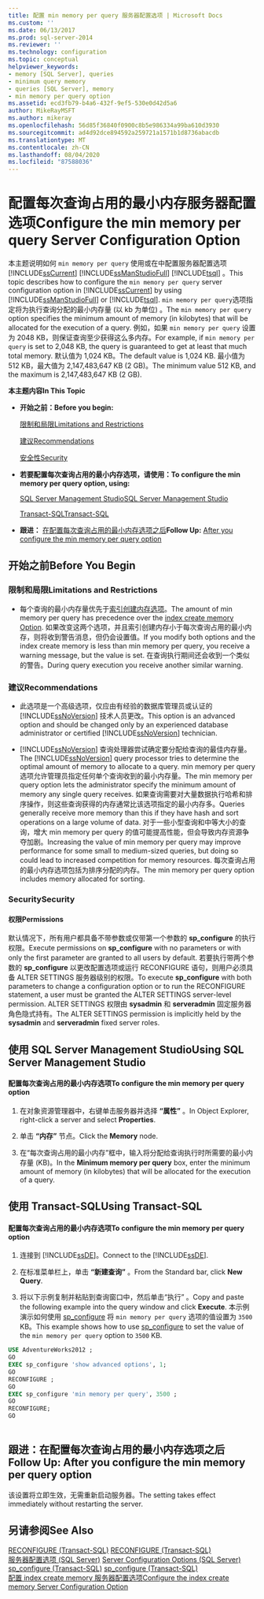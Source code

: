 ```yaml
---
title: 配置 min memory per query 服务器配置选项 | Microsoft Docs
ms.custom: ''
ms.date: 06/13/2017
ms.prod: sql-server-2014
ms.reviewer: ''
ms.technology: configuration
ms.topic: conceptual
helpviewer_keywords:
- memory [SQL Server], queries
- minimum query memory
- queries [SQL Server], memory
- min memory per query option
ms.assetid: ecd3fb79-b4a6-432f-9ef5-530e0d42d5a6
author: MikeRayMSFT
ms.author: mikeray
ms.openlocfilehash: 56d85f36840f0900c8b5e986334a99ba610d3930
ms.sourcegitcommit: ad4d92dce894592a259721a1571b1d8736abacdb
ms.translationtype: MT
ms.contentlocale: zh-CN
ms.lasthandoff: 08/04/2020
ms.locfileid: "87588036"
---
```

# <a name="configure-the-min-memory-per-query-server-configuration-option"></a><span data-ttu-id="2dffe-102">配置每次查询占用的最小内存服务器配置选项</span><span class="sxs-lookup"><span data-stu-id="2dffe-102">Configure the min memory per query Server Configuration Option</span></span>
  <span data-ttu-id="2dffe-103">本主题说明如何 `min memory per query` 使用或在中配置服务器配置选项 [!INCLUDE[ssCurrent](../../includes/sscurrent-md.md)] [!INCLUDE[ssManStudioFull](../../includes/ssmanstudiofull-md.md)] [!INCLUDE[tsql](../../includes/tsql-md.md)] 。</span><span class="sxs-lookup"><span data-stu-id="2dffe-103">This topic describes how to configure the `min memory per query` server configuration option in [!INCLUDE[ssCurrent](../../includes/sscurrent-md.md)] by using [!INCLUDE[ssManStudioFull](../../includes/ssmanstudiofull-md.md)] or [!INCLUDE[tsql](../../includes/tsql-md.md)].</span></span> <span data-ttu-id="2dffe-104">`min memory per query`选项指定将为执行查询分配的最小内存量 (以 kb 为单位) 。</span><span class="sxs-lookup"><span data-stu-id="2dffe-104">The `min memory per query` option specifies the minimum amount of memory (in kilobytes) that will be allocated for the execution of a query.</span></span> <span data-ttu-id="2dffe-105">例如，如果 `min memory per query` 设置为 2048 KB，则保证查询至少获得这么多内存。</span><span class="sxs-lookup"><span data-stu-id="2dffe-105">For example, if `min memory per query` is set to 2,048 KB, the query is guaranteed to get at least that much total memory.</span></span> <span data-ttu-id="2dffe-106">默认值为 1,024 KB。</span><span class="sxs-lookup"><span data-stu-id="2dffe-106">The default value is 1,024 KB.</span></span> <span data-ttu-id="2dffe-107">最小值为 512 KB，最大值为 2,147,483,647 KB (2 GB)。</span><span class="sxs-lookup"><span data-stu-id="2dffe-107">The minimum value 512 KB, and the maximum is 2,147,483,647 KB (2 GB).</span></span>  
  
 <span data-ttu-id="2dffe-108">**本主题内容**</span><span class="sxs-lookup"><span data-stu-id="2dffe-108">**In This Topic**</span></span>  
  
-   <span data-ttu-id="2dffe-109">**开始之前：**</span><span class="sxs-lookup"><span data-stu-id="2dffe-109">**Before you begin:**</span></span>  
  
     [<span data-ttu-id="2dffe-110">限制和局限</span><span class="sxs-lookup"><span data-stu-id="2dffe-110">Limitations and Restrictions</span></span>](#Restrictions)  
  
     [<span data-ttu-id="2dffe-111">建议</span><span class="sxs-lookup"><span data-stu-id="2dffe-111">Recommendations</span></span>](#Recommendations)  
  
     [<span data-ttu-id="2dffe-112">安全性</span><span class="sxs-lookup"><span data-stu-id="2dffe-112">Security</span></span>](#Security)  
  
-   <span data-ttu-id="2dffe-113">**若要配置每次查询占用的最小内存选项，请使用：**</span><span class="sxs-lookup"><span data-stu-id="2dffe-113">**To configure the min memory per query option, using:**</span></span>  
  
     [<span data-ttu-id="2dffe-114">SQL Server Management Studio</span><span class="sxs-lookup"><span data-stu-id="2dffe-114">SQL Server Management Studio</span></span>](#SSMSProcedure)  
  
     [<span data-ttu-id="2dffe-115">Transact-SQL</span><span class="sxs-lookup"><span data-stu-id="2dffe-115">Transact-SQL</span></span>](#TsqlProcedure)  
  
-   <span data-ttu-id="2dffe-116">**跟进：** [在配置每次查询占用的最小内存选项之后](#FollowUp)</span><span class="sxs-lookup"><span data-stu-id="2dffe-116">**Follow Up:**  [After you configure the min memory per query option](#FollowUp)</span></span>  
  
##  <a name="before-you-begin"></a><a name="BeforeYouBegin"></a> <span data-ttu-id="2dffe-117">开始之前</span><span class="sxs-lookup"><span data-stu-id="2dffe-117">Before You Begin</span></span>  
  
###  <a name="limitations-and-restrictions"></a><a name="Restrictions"></a> <span data-ttu-id="2dffe-118">限制和局限</span><span class="sxs-lookup"><span data-stu-id="2dffe-118">Limitations and Restrictions</span></span>  
  
-   <span data-ttu-id="2dffe-119">每个查询的最小内存量优先于[索引创建内存选项](configure-the-index-create-memory-server-configuration-option.md)。</span><span class="sxs-lookup"><span data-stu-id="2dffe-119">The amount of min memory per query has precedence over the [index create memory Option](configure-the-index-create-memory-server-configuration-option.md).</span></span> <span data-ttu-id="2dffe-120">如果改变这两个选项，并且索引创建内存小于每次查询占用的最小内存，则将收到警告消息，但仍会设置值。</span><span class="sxs-lookup"><span data-stu-id="2dffe-120">If you modify both options and the index create memory is less than min memory per query, you receive a warning message, but the value is set.</span></span> <span data-ttu-id="2dffe-121">在查询执行期间还会收到一个类似的警告。</span><span class="sxs-lookup"><span data-stu-id="2dffe-121">During query execution you receive another similar warning.</span></span>  
  
###  <a name="recommendations"></a><a name="Recommendations"></a> <span data-ttu-id="2dffe-122">建议</span><span class="sxs-lookup"><span data-stu-id="2dffe-122">Recommendations</span></span>  
  
-   <span data-ttu-id="2dffe-123">此选项是一个高级选项，仅应由有经验的数据库管理员或认证的 [!INCLUDE[ssNoVersion](../../includes/ssnoversion-md.md)] 技术人员更改。</span><span class="sxs-lookup"><span data-stu-id="2dffe-123">This option is an advanced option and should be changed only by an experienced database administrator or certified [!INCLUDE[ssNoVersion](../../includes/ssnoversion-md.md)] technician.</span></span>  
  
-   <span data-ttu-id="2dffe-124">[!INCLUDE[ssNoVersion](../../includes/ssnoversion-md.md)] 查询处理器尝试确定要分配给查询的最佳内存量。</span><span class="sxs-lookup"><span data-stu-id="2dffe-124">The [!INCLUDE[ssNoVersion](../../includes/ssnoversion-md.md)] query processor tries to determine the optimal amount of memory to allocate to a query.</span></span> <span data-ttu-id="2dffe-125">min memory per query 选项允许管理员指定任何单个查询收到的最小内存量。</span><span class="sxs-lookup"><span data-stu-id="2dffe-125">The min memory per query option lets the administrator specify the minimum amount of memory any single query receives.</span></span> <span data-ttu-id="2dffe-126">如果查询需要对大量数据执行哈希和排序操作，则这些查询获得的内存通常比该选项指定的最小内存多。</span><span class="sxs-lookup"><span data-stu-id="2dffe-126">Queries generally receive more memory than this if they have hash and sort operations on a large volume of data.</span></span> <span data-ttu-id="2dffe-127">对于一些小型查询和中等大小的查询，增大 min memory per query 的值可能提高性能，但会导致内存资源争夺加剧。</span><span class="sxs-lookup"><span data-stu-id="2dffe-127">Increasing the value of min memory per query may improve performance for some small to medium-sized queries, but doing so could lead to increased competition for memory resources.</span></span> <span data-ttu-id="2dffe-128">每次查询占用的最小内存选项包括为排序分配的内存。</span><span class="sxs-lookup"><span data-stu-id="2dffe-128">The min memory per query option includes memory allocated for sorting.</span></span>  
  
###  <a name="security"></a><a name="Security"></a> <span data-ttu-id="2dffe-129">Security</span><span class="sxs-lookup"><span data-stu-id="2dffe-129">Security</span></span>  
  
####  <a name="permissions"></a><a name="Permissions"></a> <span data-ttu-id="2dffe-130">权限</span><span class="sxs-lookup"><span data-stu-id="2dffe-130">Permissions</span></span>  
 <span data-ttu-id="2dffe-131">默认情况下，所有用户都具备不带参数或仅带第一个参数的 **sp_configure** 的执行权限。</span><span class="sxs-lookup"><span data-stu-id="2dffe-131">Execute permissions on **sp_configure** with no parameters or with only the first parameter are granted to all users by default.</span></span> <span data-ttu-id="2dffe-132">若要执行带两个参数的 **sp_configure** 以更改配置选项或运行 RECONFIGURE 语句，则用户必须具备 ALTER SETTINGS 服务器级别的权限。</span><span class="sxs-lookup"><span data-stu-id="2dffe-132">To execute **sp_configure** with both parameters to change a configuration option or to run the RECONFIGURE statement, a user must be granted the ALTER SETTINGS server-level permission.</span></span> <span data-ttu-id="2dffe-133">ALTER SETTINGS 权限由 **sysadmin** 和 **serveradmin** 固定服务器角色隐式持有。</span><span class="sxs-lookup"><span data-stu-id="2dffe-133">The ALTER SETTINGS permission is implicitly held by the **sysadmin** and **serveradmin** fixed server roles.</span></span>  
  
##  <a name="using-sql-server-management-studio"></a><a name="SSMSProcedure"></a> <span data-ttu-id="2dffe-134">使用 SQL Server Management Studio</span><span class="sxs-lookup"><span data-stu-id="2dffe-134">Using SQL Server Management Studio</span></span>  
  
#### <a name="to-configure-the-min-memory-per-query-option"></a><span data-ttu-id="2dffe-135">配置每次查询占用的最小内存选项</span><span class="sxs-lookup"><span data-stu-id="2dffe-135">To configure the min memory per query option</span></span>  
  
1.  <span data-ttu-id="2dffe-136">在对象资源管理器中，右键单击服务器并选择 **“属性”** 。</span><span class="sxs-lookup"><span data-stu-id="2dffe-136">In Object Explorer, right-click a server and select **Properties**.</span></span>  
  
2.  <span data-ttu-id="2dffe-137">单击 **“内存”** 节点。</span><span class="sxs-lookup"><span data-stu-id="2dffe-137">Click the **Memory** node.</span></span>  
  
3.  <span data-ttu-id="2dffe-138">在“每次查询占用的最小内存”框中，输入将分配给查询执行时所需要的最小内存量 (KB)。</span><span class="sxs-lookup"><span data-stu-id="2dffe-138">In the **Minimum memory per query** box, enter the minimum amount of memory (in kilobytes) that will be allocated for the execution of a query.</span></span>  
  
##  <a name="using-transact-sql"></a><a name="TsqlProcedure"></a> <span data-ttu-id="2dffe-139">使用 Transact-SQL</span><span class="sxs-lookup"><span data-stu-id="2dffe-139">Using Transact-SQL</span></span>  
  
#### <a name="to-configure-the-min-memory-per-query-option"></a><span data-ttu-id="2dffe-140">配置每次查询占用的最小内存选项</span><span class="sxs-lookup"><span data-stu-id="2dffe-140">To configure the min memory per query option</span></span>  
  
1.  <span data-ttu-id="2dffe-141">连接到 [!INCLUDE[ssDE](../../includes/ssde-md.md)]。</span><span class="sxs-lookup"><span data-stu-id="2dffe-141">Connect to the [!INCLUDE[ssDE](../../includes/ssde-md.md)].</span></span>  
  
2.  <span data-ttu-id="2dffe-142">在标准菜单栏上，单击 **“新建查询”** 。</span><span class="sxs-lookup"><span data-stu-id="2dffe-142">From the Standard bar, click **New Query**.</span></span>  
  
3.  <span data-ttu-id="2dffe-143">将以下示例复制并粘贴到查询窗口中，然后单击“执行” 。</span><span class="sxs-lookup"><span data-stu-id="2dffe-143">Copy and paste the following example into the query window and click **Execute**.</span></span> <span data-ttu-id="2dffe-144">本示例演示如何使用 [sp_configure](/sql/relational-databases/system-stored-procedures/sp-configure-transact-sql) 将 `min memory per query` 选项的值设置为 `3500` KB。</span><span class="sxs-lookup"><span data-stu-id="2dffe-144">This example shows how to use [sp_configure](/sql/relational-databases/system-stored-procedures/sp-configure-transact-sql) to set the value of the `min memory per query` option to `3500` KB.</span></span>  
  
```sql  
USE AdventureWorks2012 ;  
GO  
EXEC sp_configure 'show advanced options', 1;  
GO  
RECONFIGURE ;  
GO  
EXEC sp_configure 'min memory per query', 3500 ;  
GO  
RECONFIGURE;  
GO  
  
```  
  
##  <a name="follow-up-after-you-configure-the-min-memory-per-query-option"></a><a name="FollowUp"></a> <span data-ttu-id="2dffe-145">跟进：在配置每次查询占用的最小内存选项之后</span><span class="sxs-lookup"><span data-stu-id="2dffe-145">Follow Up: After you configure the min memory per query option</span></span>  
 <span data-ttu-id="2dffe-146">该设置将立即生效，无需重新启动服务器。</span><span class="sxs-lookup"><span data-stu-id="2dffe-146">The setting takes effect immediately without restarting the server.</span></span>  
  
## <a name="see-also"></a><span data-ttu-id="2dffe-147">另请参阅</span><span class="sxs-lookup"><span data-stu-id="2dffe-147">See Also</span></span>  
 <span data-ttu-id="2dffe-148">[RECONFIGURE (Transact-SQL)](/sql/t-sql/language-elements/reconfigure-transact-sql) </span><span class="sxs-lookup"><span data-stu-id="2dffe-148">[RECONFIGURE &#40;Transact-SQL&#41;](/sql/t-sql/language-elements/reconfigure-transact-sql) </span></span>  
 <span data-ttu-id="2dffe-149">[服务器配置选项 (SQL Server)](server-configuration-options-sql-server.md) </span><span class="sxs-lookup"><span data-stu-id="2dffe-149">[Server Configuration Options &#40;SQL Server&#41;](server-configuration-options-sql-server.md) </span></span>  
 <span data-ttu-id="2dffe-150">[sp_configure &#40;Transact-SQL&#41;](/sql/relational-databases/system-stored-procedures/sp-configure-transact-sql) </span><span class="sxs-lookup"><span data-stu-id="2dffe-150">[sp_configure &#40;Transact-SQL&#41;](/sql/relational-databases/system-stored-procedures/sp-configure-transact-sql) </span></span>  
 [<span data-ttu-id="2dffe-151">配置 index create memory 服务器配置选项</span><span class="sxs-lookup"><span data-stu-id="2dffe-151">Configure the index create memory Server Configuration Option</span></span>](configure-the-index-create-memory-server-configuration-option.md)  
  
  
